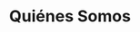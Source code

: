 ---
templateKey: 'quienes-somos'
path: /quienes-somos
title: Quiénes Somos
titleDescription: Somos una Comunidad Educativa Pastoral, inspirada en el carisma de San Juan Bosco. El Centro de Formación Salesiano San José propone una educación en valores que acompaña todos los proyectos de formación técnica orientada a jóvenes que desean superarse a través de la educación formal.
continuousLearning:
  partOne: Este es un programa de INSAFORP que atiende a los trabajadores de los diferentes niveles organizacionales de empresas cotizantes al Sistema de Formación Profesional.\nTodos los cursos de este programa son incluyentes, en cuánto a género, niveles de escolaridad, edad, para que todos los trabajadores tengan las mismas posibilidades de capacitarse.\n 
  partTwo: El financiamiento del INSAFORP al costo de la capacitación de los participantes es del 100%.\nActualmente dentro de este programa impartimos cursos en el área de ofimática Word, PowerPoint, Excel (Niveles Básico, Intermedio, Avanzado y Excel para financieros).
  partThree: Cada módulo tiene una duración de 20 horas.\nEn el 2020 se incorpora en este programa la Modalidad Virtual, utilizando herramientas tecnológicas y se mantiene para próximos años la opción de Modalidad Presencial.
ambient:
  partOne: Nuestro ambiente de casa nos permite sentirnos una familia donde todos y cada uno somos importantes. Formamos jóvenes auténticos y solidarios, con un proyecto de vida definido, comprometidos y decididos a ser “Buenos Cristianos y Honrados Ciudadanos”.\nContamos con programas de atención psicológica, espiritual, formación en cultura e habilidades blandas, así como también prepararlos a la inserción en el mundo laboral y el emprendedurismo a través de la Oficina de Intermediación Laboral.
  partTwo: \nCon el propósito de incrementar las capacidades para atender a la población juvenil y adulta de la zona, el CFP a través de la Asociación Institución Salesiana (AIS) ha suscrito convenios para desarrollar proyectos y acciones formativas específicas y acreditar sus resultados con instituciones nacionales e internacionales, entre ellas, el INSAFORP; el Ministerio de Educación, Ciencia y Tecnología (MINEDUCYT); Vía Don Bosco de Bélgica; Don Bosco Mondo de Alemania; y más recientemente con la Fundación para la Educación Integral Salvadoreña (FEDISAL) dentro del proyecto de Educación para la Niñez y Juventud, financiado por la Agencia para el Desarrollo Internacional de los Estados Unidos (USAID).
  partThree: Empty
---